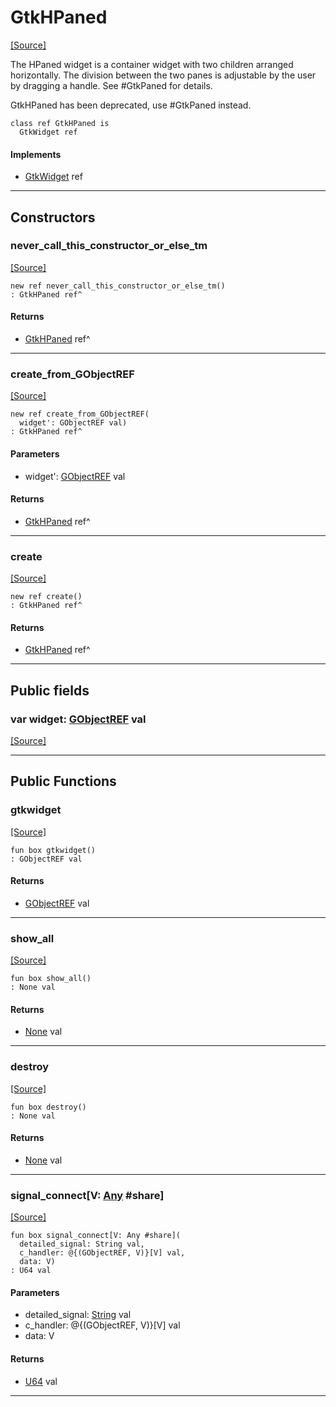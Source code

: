 # GtkHPaned
<span class="source-link">[[Source]](src/gtk3/GtkHPaned.md#L6)</span>

The HPaned widget is a container widget with two
children arranged horizontally. The division between
the two panes is adjustable by the user by dragging
a handle. See #GtkPaned for details.

GtkHPaned has been deprecated, use #GtkPaned instead.


```pony
class ref GtkHPaned is
  GtkWidget ref
```

#### Implements

* [GtkWidget](gtk3-GtkWidget.md) ref

---

## Constructors

### never_call_this_constructor_or_else_tm
<span class="source-link">[[Source]](src/gtk3/GtkHPaned.md#L18)</span>


```pony
new ref never_call_this_constructor_or_else_tm()
: GtkHPaned ref^
```

#### Returns

* [GtkHPaned](gtk3-GtkHPaned.md) ref^

---

### create_from_GObjectREF
<span class="source-link">[[Source]](src/gtk3/GtkHPaned.md#L21)</span>


```pony
new ref create_from_GObjectREF(
  widget': GObjectREF val)
: GtkHPaned ref^
```
#### Parameters

*   widget': [GObjectREF](gtk3-..-gobject-GObjectREF.md) val

#### Returns

* [GtkHPaned](gtk3-GtkHPaned.md) ref^

---

### create
<span class="source-link">[[Source]](src/gtk3/GtkHPaned.md#L25)</span>


```pony
new ref create()
: GtkHPaned ref^
```

#### Returns

* [GtkHPaned](gtk3-GtkHPaned.md) ref^

---

## Public fields

### var widget: [GObjectREF](gtk3-..-gobject-GObjectREF.md) val
<span class="source-link">[[Source]](src/gtk3/GtkHPaned.md#L15)</span>



---

## Public Functions

### gtkwidget
<span class="source-link">[[Source]](src/gtk3/GtkHPaned.md#L17)</span>


```pony
fun box gtkwidget()
: GObjectREF val
```

#### Returns

* [GObjectREF](gtk3-..-gobject-GObjectREF.md) val

---

### show_all
<span class="source-link">[[Source]](src/gtk3/GtkWidget.md#L4)</span>


```pony
fun box show_all()
: None val
```

#### Returns

* [None](builtin-None.md) val

---

### destroy
<span class="source-link">[[Source]](src/gtk3/GtkWidget.md#L7)</span>


```pony
fun box destroy()
: None val
```

#### Returns

* [None](builtin-None.md) val

---

### signal_connect\[V: [Any](builtin-Any.md) #share\]
<span class="source-link">[[Source]](src/gtk3/GtkWidget.md#L10)</span>


```pony
fun box signal_connect[V: Any #share](
  detailed_signal: String val,
  c_handler: @{(GObjectREF, V)}[V] val,
  data: V)
: U64 val
```
#### Parameters

*   detailed_signal: [String](builtin-String.md) val
*   c_handler: @{(GObjectREF, V)}[V] val
*   data: V

#### Returns

* [U64](builtin-U64.md) val

---


